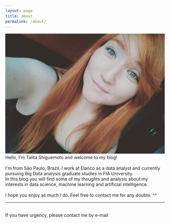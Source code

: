 ```yaml
---
layout: page
title: about
permalink: /about/
---
```


<img class="col one right" src="/img/prof_pic2.jpg">

<br/>
Hello, I'm Talita Shiguemoto and welcome to my blog!
<br/>
<br/>
I'm from São Paulo, Brazil, I work at Elanco as a data analyst and currently pursuing Big Data analysis graduate studies in FIA University.
<br/>
In this blog you will find some of my thoughts and analysis about my interests in data science, machine learning and artificial intelligence. 
<br/>
<br/>
I hope you enjoy as much I do. Feel free to contact me for any doubts. ^^
<br/>
<hr/>
<br/>
<span class="contacticon center">
	<a href="mailto:talita.shiguemoto@gmail.=.com"><i class="fa fa-envelope-square"></i></a>
	<a href="https://github.com/shiguelita" target="_blank"><i class="fa fa-github-square"></i></a>
	<a href="https://www.linkedin.com/in/talita-shiguemoto-80831728" target="_blank"><i class="fa fa-linkedin-square"></i></a>
</span>

<div class="col three caption">
	If you have urgency, please contact me by e-mail
</div>

